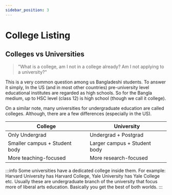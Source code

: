 ```yaml
---
sidebar_position: 3
---
```


# College Listing

## Colleges vs Universities

> "What is a college, am I not in a college already? Am I not applying to a university?"

This is a very common question among us Bangladeshi students. To answer it simply, In the US (and in most other countries) pre-university level educational institutes are regarded as high schools. So for the Bangla medium, up to HSC level (class 12) is high school (though we call it college).

On a similar note, many universities for undergraduate education are called colleges. Although, there are a few differences (especially in the US).

| College | University |
| ---------- | ---------- |
| Only Undergrad | Undergrad + Postgrad |
| Smaller campus + Student body | Larger campus + Student body |
| More teaching-focused | More research-focused |

:::info
Some universities have a dedicated college inside them. For example: Harvard University has Harvard College, Yale University has Yale College etc. Usually these are undergraduate branch of the university that focus more of liberal arts education. Basically you get the best of both worlds.
:::